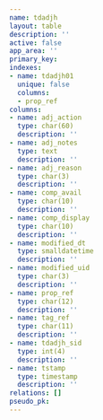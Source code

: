 ```yaml
---
name: tdadjh
layout: table
description: ''
active: false
app_area: ''
primary_key: 
indexes:
- name: tdadjh01
  unique: false
  columns:
  - prop_ref
columns:
- name: adj_action
  type: char(60)
  description: ''
- name: adj_notes
  type: text
  description: ''
- name: adj_reason
  type: char(3)
  description: ''
- name: comp_avail
  type: char(10)
  description: ''
- name: comp_display
  type: char(10)
  description: ''
- name: modified_dt
  type: smalldatetime
  description: ''
- name: modified_uid
  type: char(3)
  description: ''
- name: prop_ref
  type: char(12)
  description: ''
- name: tag_ref
  type: char(11)
  description: ''
- name: tdadjh_sid
  type: int(4)
  description: ''
- name: tstamp
  type: timestamp
  description: ''
relations: []
pseudo_pk: 
---
```


